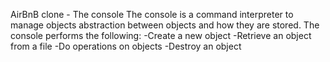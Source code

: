 AirBnB clone - The console
The console is a command interpreter to manage objects abstraction between objects and how they are stored.
The console performs the following:
-Create a new object
-Retrieve an object from a file
-Do operations on objects
-Destroy an object
